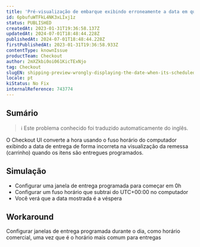 ```yaml
---
title: 'Pré-visualização de embarque exibindo erroneamente a data em que está programada a entrega'
id: 6pbufuWTFkL4NK3xLIxj1z
status: PUBLISHED
createdAt: 2023-01-31T19:36:58.137Z
updatedAt: 2024-07-01T18:48:44.228Z
publishedAt: 2024-07-01T18:48:44.228Z
firstPublishedAt: 2023-01-31T19:36:58.933Z
contentType: knownIssue
productTeam: Checkout
author: 2mXZkbi0oi061KicTExNjo
tag: Checkout
slugEN: shipping-preview-wrongly-displaying-the-date-when-its-scheduled-delivery
locale: pt
kiStatus: No Fix
internalReference: 743774
---
```


## Sumário

>ℹ️ Este problema conhecido foi traduzido automaticamente do inglês.


O Checkout UI converte a hora usando o fuso horário do computador exibindo a data de entrega de forma incorreta na visualização da remessa (carrinho) quando os itens são entregues programados.


##

## Simulação



- Configurar uma janela de entrega programada para começar em 0h
- Configurar um fuso horário que subtrai do UTC+00:00 no computador
- Você verá que a data mostrada é a véspera


##

## Workaround


Configurar janelas de entrega programada durante o dia, como horário comercial, uma vez que é o horário mais comum para entregas




